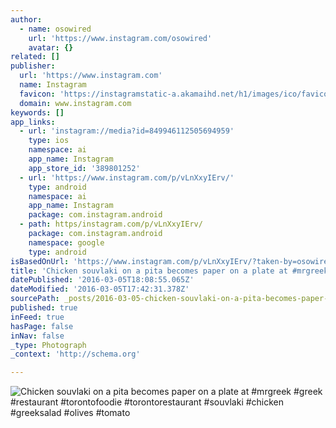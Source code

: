 ```yaml
---
author:
  - name: osowired
    url: 'https://www.instagram.com/osowired'
    avatar: {}
related: []
publisher:
  url: 'https://www.instagram.com'
  name: Instagram
  favicon: 'https://instagramstatic-a.akamaihd.net/h1/images/ico/favicon.ico/7cdab0872b15.ico'
  domain: www.instagram.com
keywords: []
app_links:
  - url: 'instagram://media?id=849946112505694959'
    type: ios
    namespace: ai
    app_name: Instagram
    app_store_id: '389801252'
  - url: 'https://www.instagram.com/p/vLnXxyIErv/'
    type: android
    namespace: ai
    app_name: Instagram
    package: com.instagram.android
  - path: https/instagram.com/p/vLnXxyIErv/
    package: com.instagram.android
    namespace: google
    type: android
isBasedOnUrl: 'https://www.instagram.com/p/vLnXxyIErv/?taken-by=osowired'
title: 'Chicken souvlaki on a pita becomes paper on a plate at #mrgreek #greek #restaurant #torontofoodie #torontorestaurant #souvlaki #chicken #greeksalad #olives #tomato'
datePublished: '2016-03-05T18:08:55.065Z'
dateModified: '2016-03-05T17:42:31.378Z'
sourcePath: _posts/2016-03-05-chicken-souvlaki-on-a-pita-becomes-paper-on-a-plate-at-mrgr.md
published: true
inFeed: true
hasPage: false
inNav: false
_type: Photograph
_context: 'http://schema.org'

---
```

![Chicken souvlaki on a pita becomes paper on a plate at &num;mrgreek &num;greek &num;restaurant &num;torontofoodie &num;torontorestaurant &num;souvlaki &num;chicken &num;greeksalad &num;olives &num;tomato](https://scontent.cdninstagram.com/t51.2885-15/e15/10522218_1000974289928975_85740868_n.jpg?ig_cache_key=ODQ5OTQ2MTEyNTA1Njk0OTU5.2)